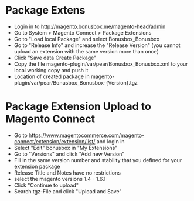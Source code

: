 # Package Extens
 * Login in to http://magento.bonusbox.me/magento-head/admin
 * Go to System > Magento Connect > Package Extensions
 * Go to "Load local Package" and select Bonusbox_Bonusbox
 * Go to "Release Info" and increase the "Release Version" (you cannot upload an extension with the same version more than once)
 * Click "Save data Create Package"
 * Copy the file magento-plugin/var/pear/Bonusbox_Bonusbox.xml to your local working copy and push it
 * Location of created package in magento-plugin/var/pear/Bonusbox_Bonusbox-{Version}.tgz
 
# Package Extension Upload to Magento Connect
 * Go to https://www.magentocommerce.com/magento-connect/extension/extension/list/ and login in
 * Select "Edit" bonusbox in "My Extensions"
 * Go to "Versions" and click "Add new Version"
 * Fill in the same version number and stability that you defined for your extension package
 * Release Title and Notes have no restrictions
 * select the magento versions 1.4 - 1.6.1
 * Click "Continue to upload"
 * Search tgz-File and click "Upload and Save"